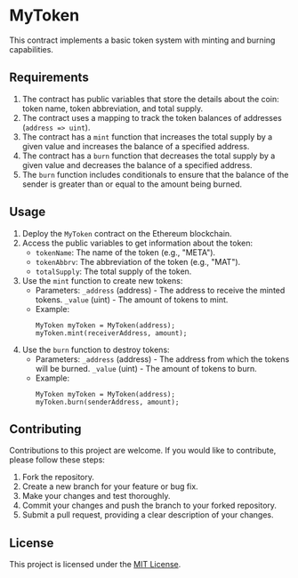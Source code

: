 # MyToken

This contract implements a basic token system with minting and burning capabilities.

## Requirements

1. The contract has public variables that store the details about the coin: token name, token abbreviation, and total supply.
2. The contract uses a mapping to track the token balances of addresses (`address => uint`).
3. The contract has a `mint` function that increases the total supply by a given value and increases the balance of a specified address.
4. The contract has a `burn` function that decreases the total supply by a given value and decreases the balance of a specified address.
5. The `burn` function includes conditionals to ensure that the balance of the sender is greater than or equal to the amount being burned.

## Usage

1. Deploy the `MyToken` contract on the Ethereum blockchain.
2. Access the public variables to get information about the token:
   - `tokenName`: The name of the token (e.g., "META").
   - `tokenAbbrv`: The abbreviation of the token (e.g., "MAT").
   - `totalSupply`: The total supply of the token.
3. Use the `mint` function to create new tokens:
   - Parameters: `_address` (address) - The address to receive the minted tokens.
                `_value` (uint) - The amount of tokens to mint.
   - Example:
     ```solidity
     MyToken myToken = MyToken(address);
     myToken.mint(receiverAddress, amount);
     ```
4. Use the `burn` function to destroy tokens:
   - Parameters: `_address` (address) - The address from which the tokens will be burned.
                `_value` (uint) - The amount of tokens to burn.
   - Example:
     ```solidity
     MyToken myToken = MyToken(address);
     myToken.burn(senderAddress, amount);
     ```

## Contributing

Contributions to this project are welcome. If you would like to contribute, please follow these steps:

1. Fork the repository.
2. Create a new branch for your feature or bug fix.
3. Make your changes and test thoroughly.
4. Commit your changes and push the branch to your forked repository.
5. Submit a pull request, providing a clear description of your changes.

## License

This project is licensed under the [MIT License](https://opensource.org/licenses/MIT).
